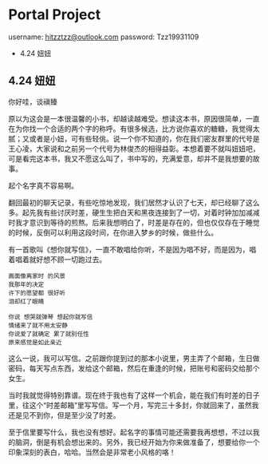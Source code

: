 # Portal Project

username: hitzztzz@outlook.com
password: Tzz19931109

<!-- MarkdownTOC -->

- 4.24 妞妞

<!-- /MarkdownTOC -->


## 4.24 妞妞

你好哇，谈禛臻

原以为这会是一本很温馨的小书，却越读越难受。想读这本书，原因很简单，一直在为你找一个合适的两个字的称呼。有很多候选，比方说你喜欢的糖糖，我觉得太腻；又或者是小妞，可有些轻佻。说一个你不知道的，你在我们密友群里的代号是王心凌，大家说和之前另一个代号为林俊杰的相得益彰。本想着要不就叫妞妞吧，可是看完这本书，我又不愿这么叫了，书中写的，充满爱意，却并不是我想要的故事。

起个名字真不容易啊。

翻回最初的聊天记录，有些吃惊地发现，我们居然才认识了七天，却已经聊了这么多。起先我有些讨厌时差，硬生生把白天和黑夜连接到了一切，对着时钟加加减减时我才意识到等待的煎熬。后来我想明白了，时差是存在的，但也仅仅存在于睡觉的时候，反倒可以利用这段时间，在你进入梦乡的时候，做些什么。

有一首歌叫《想你就写信》，一直不敢唱给你听，不是因为唱不好，而是因为，唱着唱着就好想不顾一切跑过去。

    画面像离家时 的风景
    我那年的决定
    许下的愿望都 很好听
    泪却红了眼睛

    你说 想哭就弹琴 想起你就写信
    情绪来了就不用太安静
    你说爱了就确定 累了就别任性
    原来感觉是如此亲近

这么一说，我可以写信。之前跟你提到过的那本小说里，男主弄了个邮箱，生日做密码，每天写点东西，发给这个邮箱，然后在重逢的时候，把账号和密码交给那个女生。

当时我就觉得特别靠谱。现在终于我也有了这样一个机会，能在我们有时差的日子里，往这个“时差邮箱”里写写信。写一个月，写完三十多封，你就回来了，虽然我还是见不到你，但是至少没了时差。

至于信里要写什么，我也没有想好。起名字的事情可能还需要我再想想，不过以我的脑洞，倒是有机会想出来的。另外，我已经开始为你来做准备了，想要给你一个印象深刻的表白，哈哈。当然会是非常老小风格的咯！


